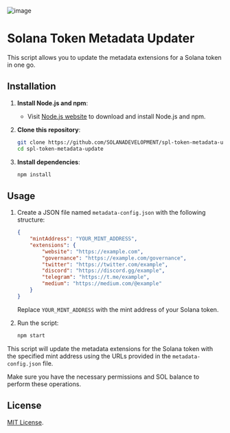 ![image](https://github.com/user-attachments/assets/5d5a3d60-2a20-4763-b589-4f70e4823844)

# Solana Token Metadata Updater

This script allows you to update the metadata extensions for a Solana token in one go.

## Installation

1. **Install Node.js and npm**: 
   - Visit [Node.js website](https://nodejs.org/) to download and install Node.js and npm.

2. **Clone this repository**:
   ```bash
   git clone https://github.com/SOLANADEVELOPMENT/spl-token-metadata-update.git
   cd spl-token-metadata-update
   ```

3. **Install dependencies**:
   ```bash
   npm install
   ```

## Usage

1. Create a JSON file named `metadata-config.json` with the following structure:
   ```json
   {
       "mintAddress": "YOUR_MINT_ADDRESS",
       "extensions": {
           "website": "https://example.com",
           "governance": "https://example.com/governance",
           "twitter": "https://twitter.com/example",
           "discord": "https://discord.gg/example",
           "telegram": "https://t.me/example",
           "medium": "https://medium.com/@example"
       }
   }
   ```

   Replace `YOUR_MINT_ADDRESS` with the mint address of your Solana token.

2. Run the script:
   ```bash
   npm start
   ```

This script will update the metadata extensions for the Solana token with the specified mint address using the URLs provided in the `metadata-config.json` file.

Make sure you have the necessary permissions and SOL balance to perform these operations.

## License

[MIT License](LICENSE).
